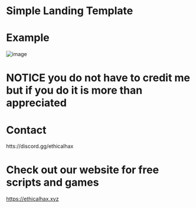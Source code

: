# Simple Landing Template

# Example
![image](https://github.com/ZetaFPS/simple-landing/assets/135158463/831ac434-509a-47d3-bc72-203c17b28cee)

# NOTICE you do not have to credit me but if you do it is more than appreciated

# Contact
htts://discord.gg/ethicalhax

# Check out our website for free scripts and games
https://ethicalhax.xyz
